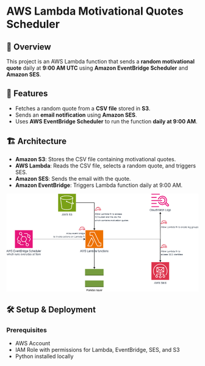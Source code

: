 # AWS Lambda Motivational Quotes Scheduler

## 📌 Overview
This project is an AWS Lambda function that sends a **random motivational quote** daily at **9:00 AM UTC** using **Amazon EventBridge Scheduler** and **Amazon SES**.

## 🚀 Features
- Fetches a random quote from a **CSV file** stored in **S3**.
- Sends an **email notification** using **Amazon SES**.
- Uses **AWS EventBridge Scheduler** to run the function **daily at 9:00 AM**.

## 🏗 Architecture
- **Amazon S3**: Stores the CSV file containing motivational quotes.
- **AWS Lambda**: Reads the CSV file, selects a random quote, and triggers SES.
- **Amazon SES**: Sends the email with the quote.
- **Amazon EventBridge**: Triggers Lambda function daily at 9:00 AM.

![Architecture Diagram](docs/architecture_diagram.png)

## 🛠 Setup & Deployment
### Prerequisites
- AWS Account
- IAM Role with permissions for Lambda, EventBridge, SES, and S3
- Python installed locally

